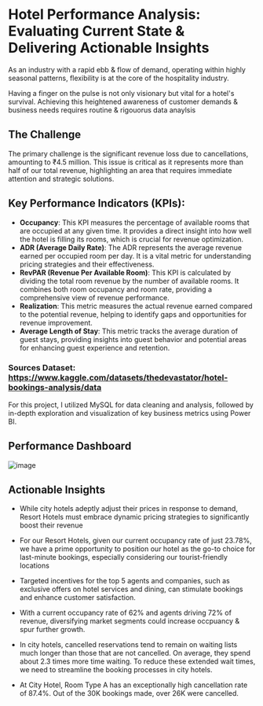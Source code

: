 # Hotel Performance Analysis: Evaluating Current State & Delivering Actionable Insights

As an industry with a rapid ebb & flow of demand, operating within highly seasonal patterns, flexibility is at the core of the hospitality industry.

Having a finger on the pulse is not only visionary but vital for a hotel's survival. Achieving this heightened awareness of customer demands & business needs requires routine & rigouorus data anaylsis

## The Challenge
The primary challenge is the significant revenue loss due to cancellations, amounting to ₹4.5 million. This issue is critical as it represents more than half of our total revenue, highlighting an area that requires immediate attention and strategic solutions.

## Key Performance Indicators (KPIs):
- **Occupancy**: This KPI measures the percentage of available rooms that are occupied at any given time. It provides a direct insight into how well the hotel is filling its rooms, which is crucial for revenue optimization.
- **ADR (Average Daily Rate)**: The ADR represents the average revenue earned per occupied room per day. It is a vital metric for understanding pricing strategies and their effectiveness.
- **RevPAR (Revenue Per Available Room)**: This KPI is calculated by dividing the total room revenue by the number of available rooms. It combines both room occupancy and room rate, providing a comprehensive view of revenue performance.
- **Realization**: This metric measures the actual revenue earned compared to the potential revenue, helping to identify gaps and opportunities for revenue improvement.
- **Average Length of Stay**: This metric tracks the average duration of guest stays, providing insights into guest behavior and potential areas for enhancing guest experience and retention.

### Sources Dataset: https://www.kaggle.com/datasets/thedevastator/hotel-bookings-analysis/data
For this project, I utilized MySQL for data cleaning and analysis, followed by in-depth exploration and visualization of key business metrics using Power BI.

## Performance Dashboard
![image](https://github.com/user-attachments/assets/d2a68c64-8aeb-476c-89e4-304d08ccadac)

## Actionable Insights
-  While city hotels adeptly adjust their prices in response to demand, Resort Hotels must embrace dynamic pricing strategies to significantly boost their revenue

-  For our Resort Hotels, given our current occupancy rate of just 23.78%, we have a prime opportunity to position our hotel as the go-to choice for last-minute bookings, especially considering our tourist-friendly locations

-  Targeted incentives for the top 5 agents and companies, such as exclusive offers on hotel services and dining, can stimulate bookings and enhance customer satisfaction.

-  With a current occupancy rate of 62% and agents driving 72% of revenue, diversifying market segments could increase occpuancy & spur further growth.
  
- In city hotels, cancelled reservations tend to remain on waiting lists much longer than those that are not cancelled. On average, they spend about 2.3 times more time waiting. To reduce these extended wait times, we need to streamline the booking processes in city hotels.
  
- At City Hotel, Room Type A has an exceptionally high cancellation rate of 87.4%.  Out of the 30K bookings made, over 26K were cancelled. 
